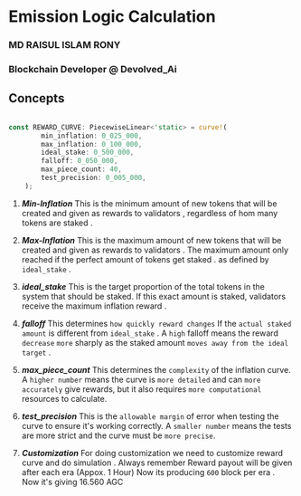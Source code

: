 # Emission Logic Calculation


### MD RAISUL ISLAM RONY
### Blockchain Developer @ Devolved_Ai



##  Concepts

```rs

const REWARD_CURVE: PiecewiseLinear<'static> = curve!(
		min_inflation: 0_025_000,
		max_inflation: 0_100_000,
		ideal_stake: 0_500_000,
		falloff: 0_050_000,
		max_piece_count: 40,
		test_precision: 0_005_000,
	);
```



1. **_Min-Inflation_** This is the minimum amount of new tokens that will be created and given as rewards to validators , regardless of hom many tokens are staked .

2. **_Max-Inflation_** This is the maximum amount of new tokens that will be created and given as rewards to validators . The maximum amount only reached if the perfect amount of tokens get staked . as defined by `ideal_stake` . 

3. **_ideal_stake_** This is the target proportion of the total tokens in the system that should be staked. If this exact amount is staked, validators receive the maximum inflation reward .
4. **_falloff_** This determines `how quickly reward changes` If the `actual staked amount` is different from `ideal_stake` . A `high` falloff means the reward `decrease`  `more` sharply as the staked amount `moves away from the ideal target` .

5. **_max_piece_count_**  This determines the `complexity` of the inflation curve. A `higher number` means the curve is `more detailed` and can `more accurately` give rewards, but it also requires `more computational` resources to calculate.

6. **_test_precision_**  This is the `allowable margin` of error when testing the curve to ensure it's working correctly. A `smaller number` means the tests are more strict and the curve must be `more precise`.
7. **_Customization_** For doing customization we need to customize reward curve and do simulation . Always remember Reward payout will be given after each era (Appox. 1 Hour) Now its producing `600` block per era . Now it's giving 16.560  AGC